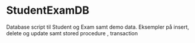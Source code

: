 # StudentExamDB
Database script til Student og Exam samt demo data. Eksempler på insert, delete og update samt stored procedure , transaction
